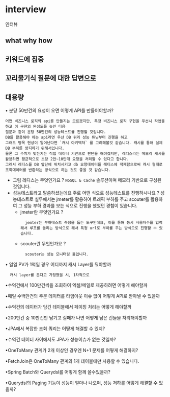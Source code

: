 # interview
인터뷰

## what why how
## 키워드에 집중 
## 꼬리물기식 질문에 대한 답변으로 

## 대용량 

• 분당 50만건의 요청이 오면 어떻게 API를 만들어야할까?
 ```
 어떤 비즈니스 로직의 api를 만들지는 모르겠지만, 특정 비즈니스 로직 구현을 우선시 작업을 하고 이 구현의 완성도를 높인 다음
 질문과 같이 분당 50만건의 성능테스트를 진행할 것입니다. 
 DB를 활용해야 하는 api라면 우선 DB 쿼리 성능 튜닝부터 진행을 하고 
 그래도 병목 현상이 일어난다면 `캐시 아키텍쳐` 를 고려해볼것 같습니다. 캐시를 통해 실제 DB 부하를 방지하기 위해서입니다. 
 물론 그 수치가 맞는지는 직접 데이터 기반으로 판단을 해야겠지만, 레디스라는 메모리 캐시를 활용하면 평균적으로 초당 2만~10만개 요청을 처리할 수 있다고 합니다. 
 그래서 레디스를 DB 앞단에 위치시키고 db 요청데이터를 레디스에 적재함으로써 캐시 형태로 조회데이터를 반환하는 방식으로 하는 것도 좋을 것 같습니다. 
 ```
  * 그럼 레디스는 무엇인가요 ? `NoSQL & Cache` 솔루션이며 메모리 기반으로 구성된 것입니다.  
  * 성능테스트라고 말씀하셨는데요 주로 어떤 식으로 성능테스트를 진행하시나요 ? 
    성능테스트로 실무에서는 jmeter를 활용하여 트래픽 부하를 주고 scouter를 활용하여 그 성능 부하 경과를 보는 식으로 진행을 했었던 경험이 있습니다.
    * jmeter란 무엇인가요 ? 
      ```
        jemter는 부하테스트 측정을 돕는 도구인데요, 이를 통해 동시 사용자수를 입력해서 루프를 돌리는 방식으로 해서 특정 url로 부하를 주는 방식으로 진행할 수 있습니다. 
      ```
    * scouter란 무엇인가요 ?
      ```
        scouter는 성능 모니터링 툴입니다. 
      ```
• 일일 PV가 1억일 경우 어디까지 캐시 Layer를 둬야할까
```
  캐시 layer를 둔다고 가정했을 시, 1차적으로 
```

•수억건에서 100만건씩을 조회하여 엑셀/메일로 제공하려면 어떻게 해야할까

•매일 수백만건의 주문 데이터를 타임아웃 이슈 없이 어떻게 API로 받아낼 수 있을까

•수억건의 데이터가 담긴 테이블에서 페이징 처리는 어떻게 해야할까

•200만건 중 10만건만 남기고 실패가 나면 어떻게 남은 건들을 처리해야할까

•JPA에서 복잡한 조회 쿼리는 어떻게 해결할 수 있지? 

•수억건 데이터 사이에서도 JPA가 성능이슈가 없는 것일까?

•OneToMany 관계가 2개 이상인 경우엔 N+1 문제를 어떻게 해결하지?

•FetchJoin은 OneToMany 관계의 1개 테이블에만 사용할 수 있습니다.

•Spring Batch와 Querydsl를 어떻게 함께 쓸수있을까?

•Querydsl의 Paging 기능이 성능이 얼마나 나오며, 성능 저하를 어떻게 해결할 수 있을까?

